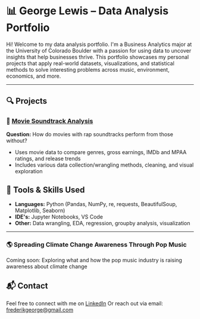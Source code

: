 # 📊 George Lewis – Data Analysis Portfolio

Hi! Welcome to my data analysis portfolio. I'm a Business Analytics major at the University of Colorado Boulder with a passion for using data to uncover insights that help businesses thrive. This portfolio showcases my personal projects that apply real-world datasets, visualizations, and statistical methods to solve interesting problems across music, environment, economics, and more.

---
## 🔍 Projects

### 🎵 [Movie Soundtrack Analysis](https://github.com/Fgeorgelewis/Movie-Soundtrack-Analysis)
**Question:** How do movies with rap soundtracks perform from those without?  
- Uses movie data to compare genres, gross earnings, IMDb and MPAA ratings, and release trends  
- Includes various data collection/wrangling methods, cleaning, and visual exploration

## 🧰 Tools & Skills Used
- **Languages:** Python (Pandas, NumPy, re, requests, BeautifulSoup, Matplotlib, Seaborn)
- **IDE's:** Jupyter Notebooks, VS Code
- **Other:** Data wrangling, EDA, regression, groupby analysis, visualization

---
### 🌎 Spreading Climate Change Awareness Through Pop Music
Coming soon: Exploring what and how the pop music industry is raising awareness about climate change

## 📬 Contact

Feel free to connect with me on [LinkedIn](https://www.linkedin.com/in/frederikgeorgelewis/) 
Or reach out via email: frederikgeorge@gmail.com



